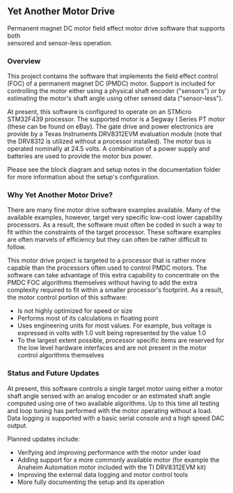 ## Yet Another Motor Drive
Permanent magnet DC motor field effect motor drive software that supports both  
sensored and sensor-less operation.

### Overview
This project contains the software that implements the field effect control (FOC)
of a permanent magnet DC (PMDC) motor. Support is included for controlling
the motor either using a physical shaft encoder ("sensors") or by estimating the
motor's shaft angle using other sensed data ("sensor-less").  

At present, this software is configured to operate on an STMicro STM32F439 processor.
The supported motor is a Segway I Series PT motor (these can be found on eBay).
The gate drive and power electronics are provide by a Texas Instruments DRV8312EVM
evaluation module (note that the DRV8312 is utilized without a processor installed).
The motor bus is operated nominally at 24.5 volts.  A combination of a power supply
and batteries are used to provide the motor bus power.

Please see the block diagram and setup notes in the documentation folder for more
information about the setup's configuration.

### Why Yet Another Motor Drive?
There are many fine motor drive software examples available. Many of the available 
examples, however, target very specific low-cost lower capability processors.
As a result, the software must often be coded in such a way to fit within the
constraints of the target processor.  These software examples are often marvels
of efficiency but they can often be rather difficult to follow.

This motor drive project is targeted to a processor that is rather more capable 
than the processors often used to control PMDC motors.  The software can take
advantage of this extra capability to concentrate on the PMDC FOC algorithms 
themselves without having to add the extra complexity required to fit within a
smaller processor's footprint.  As a result, the motor control portion of this
software:
  * Is not highly optimized for speed or size
  * Performs most of its calculations in floating point
  * Uses engineering units for most values.  For example, bus voltage is expressed
    in volts with 1.0 volt being represented by the value 1.0
  * To the largest extent possible, processor specific items are reserved for the
    low level hardware interfaces and are not present in the motor control algorithms
    themselves
    
### Status and Future Updates
At present, this software controls a single target motor using either a motor 
shaft angle sensed with an analog encoder or an estimated shaft angle computed 
using one of two available algorithms.  Up to this time all testing and loop tuning 
has performed with the motor operating without a load.  Data logging is
supported with a basic serial console and a high speed DAC output.

Planned updates include:
  * Verifying and improving performance with the motor under load
  * Adding support for a more commonly available motor (for example the Anaheim
    Automation motor included with the TI DRV8312EVM kit)
  * Improving the external data logging and motor control tools
  * More fully documenting the setup and its operation
    